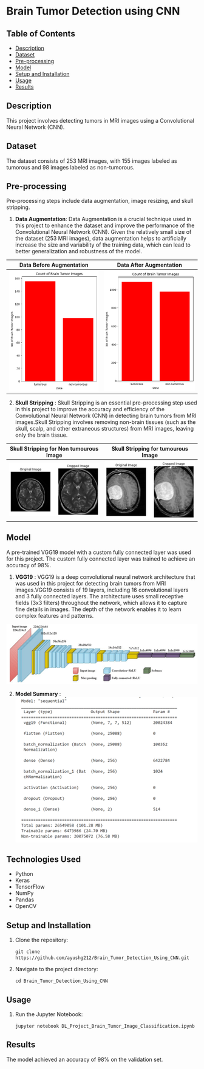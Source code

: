 # Brain Tumor Detection using CNN

## Table of Contents
- [Description](#description)
-  [Dataset](#dataset)
- [Pre-processing](#pre-processing)
- [Model](#model)
- [Setup and Installation](#setup-and-installation)
- [Usage](#usage)
- [Results](#results)

## Description
This project involves detecting tumors in MRI images using a Convolutional Neural Network (CNN).

## Dataset
The dataset consists of 253 MRI images, with 155 images labeled as tumorous and 98 images labeled as non-tumorous.

## Pre-processing
Pre-processing steps include data augmentation, image resizing, and skull stripping.

1. **Data Augmentation**: Data Augmentation is a crucial technique used in this project to enhance the dataset and improve the performance of the Convolutional Neural Network (CNN). Given the relatively small size of the dataset (253 MRI images), data augmentation helps to artificially increase the size and variability of the training data, which can lead to better generalization and robustness of the model.

Data Before Augmentation | Data After Augmentation
:-------------------------:|:-------------------------:
![alt text](https://github.com/ayushg212/Brain_Tumor_Detection_Using_CNN/blob/main/images/dataset_before_augementation.png) |  ![alt text](https://github.com/ayushg212/Brain_Tumor_Detection_Using_CNN/blob/main/images/dataset_after_augmentation.png)

2. **Skull Stripping** : Skull Stripping is an essential pre-processing step used in this project to improve the accuracy and efficiency of the Convolutional Neural Network (CNN) in detecting brain tumors from MRI images.Skull Stripping involves removing non-brain tissues (such as the skull, scalp, and other extraneous structures) from MRI images, leaving only the brain tissue.

Skull Stripping for Non tumourous Image | Skull Stripping for tumourous Image
:-------------------------:|:-------------------------:
![alt text](https://github.com/ayushg212/Brain_Tumor_Detection_Using_CNN/blob/main/images/skull_croping_nontumor_example.png) |  ![alt text](https://github.com/ayushg212/Brain_Tumor_Detection_Using_CNN/blob/main/images/skull_croping_tumor_example.png)

## Model
A pre-trained VGG19 model with a custom fully connected layer was used for this project. The custom fully connected layer was trained to achieve an accuracy of 98%.
1. **VGG19** : VGG19 is a deep convolutional neural network architecture that was used in this project for detecting brain tumors from MRI images.VGG19 consists of 19 layers, including 16 convolutional layers and 3 fully connected layers. The architecture uses small receptive fields (3x3 filters) throughout the network, which allows it to capture fine details in images. The depth of the network enables it to learn complex features and patterns.
   
![alt text](https://raw.githubusercontent.com/ayushg212/Brain_Tumor_Detection_Using_CNN/main/images/vgg19_diagram.webp)

2. **Model Summary** :
![alt text](https://github.com/ayushg212/Brain_Tumor_Detection_Using_CNN/blob/main/images/model_summary.png)


## Technologies Used
- Python
- Keras
- TensorFlow
- NumPy
- Pandas
- OpenCV

## Setup and Installation

1. Clone the repository:
   ```
   git clone https://github.com/ayushg212/Brain_Tumor_Detection_Using_CNN.git  
2. Navigate to the project directory:
   ```
   cd Brain_Tumor_Detection_Using_CNN
## Usage

1. Run the Jupyter Notebook:
   ```
   jupyter notebook DL_Project_Brain_Tumor_Image_Classification.ipynb
## Results
The model achieved an accuracy of 98% on the validation set.


